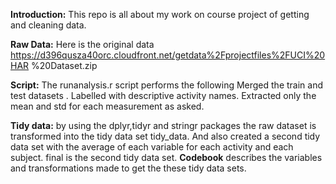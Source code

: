  **Introduction:**
       This repo is all about my work on course project of getting and cleaning data.

 **Raw Data:** 
      Here is the original data 
        https://d396qusza40orc.cloudfront.net/getdata%2Fprojectfiles%2FUCI%20HAR  %20Dataset.zip
         
 **Script:**
     The runanalysis.r script  performs the following
       Merged the train  and test datasets .
       Labelled with descriptive activity names.
       Extracted only the mean and std for each measurement as asked.

 **Tidy data:**
       by using the dplyr,tidyr and stringr packages the raw dataset is transformed into the tidy data set  tidy_data.
       And also created a second tidy data set with the average of each variable for each activity and each subject.
       final is the second tidy data set.
  **Codebook**
       describes the variables and transformations made to get the these tidy data sets.
    